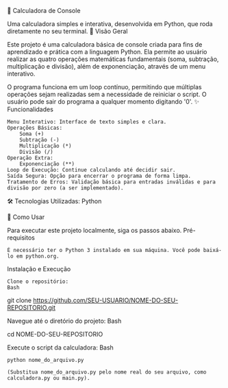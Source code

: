 🧮 Calculadora de Console

Uma calculadora simples e interativa, desenvolvida em Python, que roda diretamente no seu terminal.
📝 Visão Geral

Este projeto é uma calculadora básica de console criada para fins de aprendizado e prática com a linguagem Python. Ela permite ao usuário realizar as quatro operações matemáticas fundamentais (soma, subtração, multiplicação e divisão), além de exponenciação, através de um menu interativo.

O programa funciona em um loop contínuo, permitindo que múltiplas operações sejam realizadas sem a necessidade de reiniciar o script. O usuário pode sair do programa a qualquer momento digitando '0'.
✨ Funcionalidades

    Menu Interativo: Interface de texto simples e clara.
    Operações Básicas:
        Soma (+)
        Subtração (-)
        Multiplicação (*)
        Divisão (/)
    Operação Extra:
        Exponenciação (**)
    Loop de Execução: Continue calculando até decidir sair.
    Saída Segura: Opção para encerrar o programa de forma limpa.
    Tratamento de Erros: Validação básica para entradas inválidas e para divisão por zero (a ser implementado).

🛠️ Tecnologias Utilizadas: Python

🚀 Como Usar

Para executar este projeto localmente, siga os passos abaixo.
Pré-requisitos

    É necessário ter o Python 3 instalado em sua máquina. Você pode baixá-lo em python.org.

Instalação e Execução

    Clone o repositório:
    Bash

git clone https://github.com/SEU-USUARIO/NOME-DO-SEU-REPOSITORIO.git

Navegue até o diretório do projeto:
Bash

cd NOME-DO-SEU-REPOSITORIO

Execute o script da calculadora:
Bash

    python nome_do_arquivo.py

    (Substitua nome_do_arquivo.py pelo nome real do seu arquivo, como calculadora.py ou main.py).

